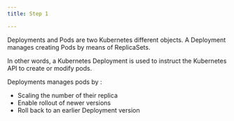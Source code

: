 ```yaml
---
title: Step 1

---
```

<!--Intro-->

Deployments and Pods are two Kubernetes different objects. A Deployment manages creating Pods by means of ReplicaSets. 

In other words, a Kubernetes Deployment is used to instruct the Kubernetes API to create or modify pods.

Deployments manages pods by :

- Scaling the number of their replica
- Enable rollout of newer versions
- Roll back to an earlier Deployment version

